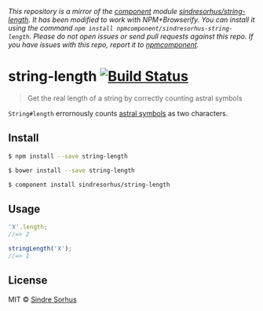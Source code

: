 *This repository is a mirror of the [component](http://component.io) module [sindresorhus/string-length](http://github.com/sindresorhus/string-length). It has been modified to work with NPM+Browserify. You can install it using the command `npm install npmcomponent/sindresorhus-string-length`. Please do not open issues or send pull requests against this repo. If you have issues with this repo, report it to [npmcomponent](https://github.com/airportyh/npmcomponent).*
# string-length [![Build Status](https://travis-ci.org/sindresorhus/string-length.svg?branch=master)](https://travis-ci.org/sindresorhus/string-length)

> Get the real length of a string by correctly counting astral symbols

`String#length` errornously counts [astral symbols](http://www.tlg.uci.edu/~opoudjis/unicode/unicode_astral.html) as two characters.


## Install

```sh
$ npm install --save string-length
```

```sh
$ bower install --save string-length
```

```sh
$ component install sindresorhus/string-length
```


## Usage

```js
'𐌢'.length;
//=> 2

stringLength('𐌢');
//=> 1
```


## License

MIT © [Sindre Sorhus](http://sindresorhus.com)
